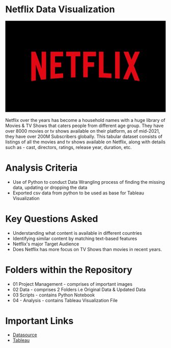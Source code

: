# Netflix Data Visualization
![NETFLIX](https://github.com/keshavdewan/Netflix-Data-Viz/blob/1c41605e6b378a3ec01a16877646acb00146f22a/01%20Project%20Management/netflix.jpg)

Netflix over the years has become a household names with a huge library of Movies & TV Shows that caters people from different age group. They have over 8000 movies or tv shows available on their platform, as of mid-2021, they have over 200M Subscribers globally. This tabular dataset consists of listings of all the movies and tv shows available on Netflix, along with details such as - cast, directors, ratings, release year, duration, etc.

# Analysis Criteria
- Use of Python to conduct Data Wrangling process of finding the missing data, updating or dropping the data
- Exported csv data from python to be used as base for Tableau Visualization

# Key Questions Asked
- Understanding what content is available in different countries
- Identifying similar content by matching text-based features
- Netflix's major Target Audience
- Does Netflix has more focus on TV Shows than movies in recent years.

# Folders within the Repository
- 01 Project Management - comprises of important images
- 02 Data - comprises 2 Folders i.e Original Data & Updated Data
- 03 Scripts - contains Python Notebook
- 04 - Analysis - contains Tableau Visualization File

# Important Links
- [Datasource](https://www.kaggle.com/datasets/shivamb/netflix-shows) 
- [Tableau](https://public.tableau.com/app/profile/keshav.dewan3649/viz/NetflixDataContent/NetflixStudy) 
